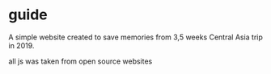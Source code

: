 # guide

A simple website created to save memories from 3,5 weeks Central Asia trip in 2019.


all js was taken from open source websites
